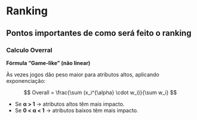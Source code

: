 # Ranking

## Pontos importantes de como será feito o ranking

### Calculo Overral

**Fórmula “Game-like” (não linear)**

Às vezes jogos dão peso maior para atributos altos, aplicando exponenciação:

$$
Overall = \frac{\sum (x_i^{\alpha} \cdot w_i)}{\sum w_i}
$$

* Se **α > 1** → atributos altos têm mais impacto.
* Se **0 < α < 1** → atributos baixos têm mais impacto.
